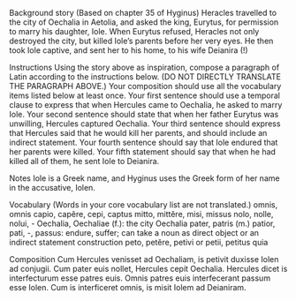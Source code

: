 Background story
(Based on chapter 35 of Hyginus)
Heracles travelled to the city of Oechalia in Aetolia, and asked the king, Eurytus, for permission to marry his daughter, Iole. 
When Eurytus refused, Heracles not only destroyed the city, but killed Iole’s parents before her very eyes. 
He then took Iole captive, and sent her to his home, to his wife Deianira (!)

Instructions
Using the story above as inspiration, compose a paragraph of Latin according to the instructions below. (DO NOT DIRECTLY TRANSLATE THE PARAGRAPH ABOVE.)
Your composition should use all the vocabulary items listed below at least once.
Your first sentence should use a temporal clause to express that when Hercules came to Oechalia, he asked to marry Iole.
Your second sentence should state that when her father Eurytus was unwilling, Hercules captured Oechalia.
Your third sentence should express that Hercules said that he would kill her parents, and should include an indirect statement.
Your fourth sentence should say that Iole endured that her parents were killed.
Your fifth statement should say that when he had killed all of them, he sent Iole to Deianira.
                                    
Notes
Iole is a Greek name, and Hyginus uses the Greek form of her name in the accusative, Iolen.

Vocabulary
(Words in your core vocabulary list are not translated.)
omnis, omnis
capio, capĕre, cepi, captus
mitto, mittĕre, misi, missus
nolo, nolle, nolui, -
Oechalia, Oechaliae (f.): the city Oechalia
pater, patris (m.)
patior, pati, -, passus: endure, suffer; can take a noun as direct object or an indirect statement construction
peto, petĕre, petivi or petii, petitus
quia

Composition
Cum Hercules venisset ad Oechaliam, is petivit duxisse Iolen ad conjugii.
Cum pater euis nollet, Hercules cepit Oechalia.
Hercules dicet is interfecturum esse patres euis.
Omnis patres euis interfecerant passum esse Iolen.
Cum is interficeret omnis, is misit Iolem ad Deianiram.
